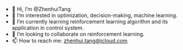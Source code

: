 - 👋 Hi, I’m @ZhenhuiTang
- 👀 I’m interested in optimization, decision-making, machine learning.
- 🌱 I’m currently learning reinforcement learning algorithm and its application in control system.
- 💞️ I’m looking to collaborate on reinforcement learning.
- 📫 How to reach me: zhenhui.tang@icloud.com

<!---
ZhenhuiTang/ZhenhuiTang is a ✨ special ✨ repository because its `README.md` (this file) appears on your GitHub profile.
You can click the Preview link to take a look at your changes.
--->
